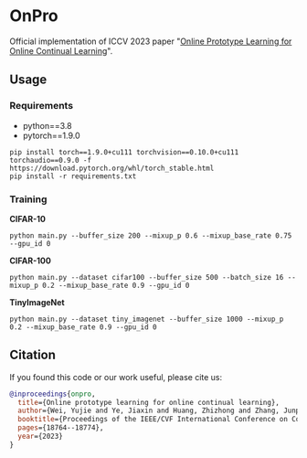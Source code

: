 # OnPro
Official implementation of ICCV 2023 paper "[Online Prototype Learning for Online Continual Learning](http://arxiv.org/abs/2308.00301)".



## Usage
### Requirements
* python==3.8
* pytorch==1.9.0
```
pip install torch==1.9.0+cu111 torchvision==0.10.0+cu111 torchaudio==0.9.0 -f https://download.pytorch.org/whl/torch_stable.html
pip install -r requirements.txt
```

### Training
**CIFAR-10**
```
python main.py --buffer_size 200 --mixup_p 0.6 --mixup_base_rate 0.75 --gpu_id 0
```

**CIFAR-100**
```
python main.py --dataset cifar100 --buffer_size 500 --batch_size 16 --mixup_p 0.2 --mixup_base_rate 0.9 --gpu_id 0
```

**TinyImageNet**
```
python main.py --dataset tiny_imagenet --buffer_size 1000 --mixup_p 0.2 --mixup_base_rate 0.9 --gpu_id 0
```

## Citation
If you found this code or our work useful, please cite us:

```bibtex
@inproceedings{onpro,
  title={Online prototype learning for online continual learning},
  author={Wei, Yujie and Ye, Jiaxin and Huang, Zhizhong and Zhang, Junping and Shan, Hongming},
  booktitle={Proceedings of the IEEE/CVF International Conference on Computer Vision},
  pages={18764--18774},
  year={2023}
}
```
